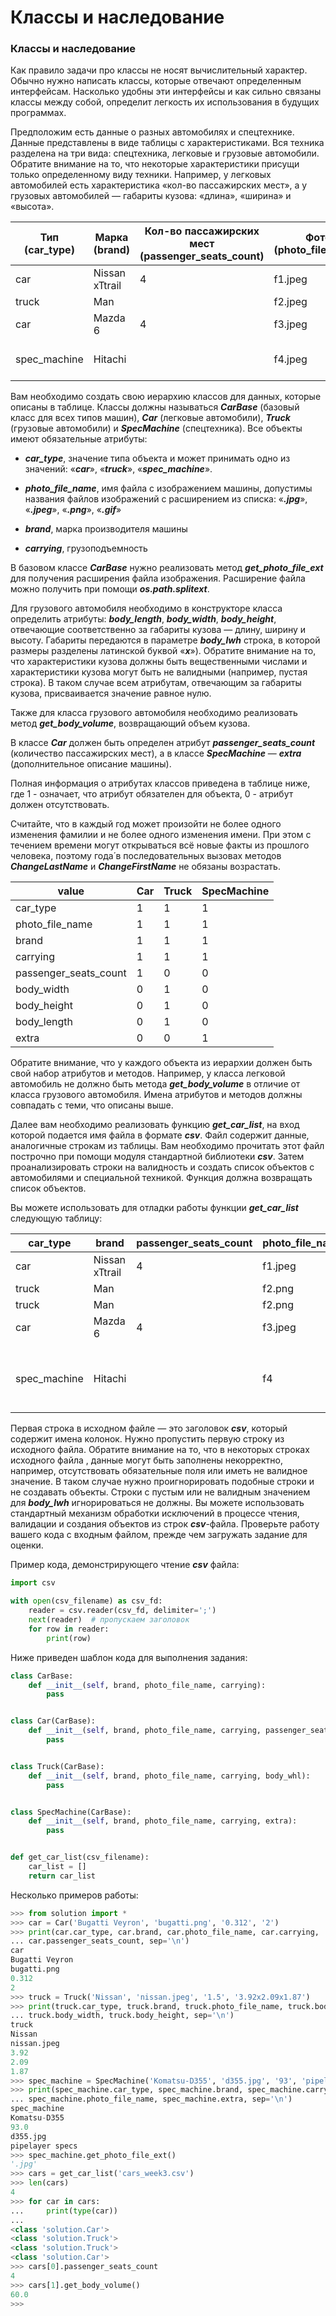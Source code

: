 Классы и наследование<a name="TOP"></a>
===================

### Классы и наследование ###

Как правило задачи про классы не носят вычислительный характер. Обычно нужно написать классы, которые отвечают определенным интерфейсам. Насколько удобны эти интерфейсы и как сильно связаны классы между собой, определит легкость их использования в будущих программах.

Предположим есть данные о разных автомобилях и спецтехнике. Данные представлены в виде таблицы с характеристиками. Вся техника разделена на три вида: спецтехника, легковые и грузовые автомобили. Обратите внимание на то, что некоторые характеристики присущи только определенному виду техники. Например, у легковых автомобилей есть характеристика «кол-во пассажирских мест», а у грузовых автомобилей — габариты кузова: «длина», «ширина» и «высота».

Тип (car_type)   | Марка (brand) | Кол-во пассажирских мест (passenger_seats_count) | Фото (photo_file_name) | Кузов ДxШxВ, м (body_lwh) | Грузоподъемность, Тонн (carrying) | Дополнительно (extra) |
------------- | ------------- | ------------- | ------------- | ------------- | ------------- | ------------- |
car | Nissan xTtrail | 4 | f1.jpeg |  | 2.5 |  |
truck | Man |  | f2.jpeg | 8x3x2.5 | 20 |  |
car | Mazda 6 | 4 | f3.jpeg |  | 2.5 |  |
spec_machine | Hitachi |  | f4.jpeg |  | 1.2 | Легкая техника для уборки снега |

Вам необходимо создать свою иерархию классов для данных, которые описаны в таблице. Классы должны называться ***CarBase*** (базовый класс для всех типов машин), ***Car*** (легковые автомобили), ***Truck*** (грузовые автомобили) и ***SpecMachine*** (спецтехника). Все объекты имеют обязательные атрибуты:

- ***car_type***, значение типа объекта и может принимать одно из значений: «***car***», «***truck***», «***spec_machine***».

- ***photo_file_name***, имя файла с изображением машины, допустимы названия файлов изображений с расширением из списка: «***.jpg***», «***.jpeg***», «***.png***», «***.gif***»

- ***brand***, марка производителя машины

- ***carrying***, грузоподъемность

В базовом классе ***CarBase*** нужно реализовать метод ***get_photo_file_ext*** для получения расширения файла изображения. Расширение файла можно получить при помощи ***os.path.splitext***.

Для грузового автомобиля необходимо в конструкторе класса определить атрибуты: ***body_length***, ***body_width***, ***body_height***, отвечающие соответственно за габариты кузова — длину, ширину и высоту. Габариты передаются в параметре ***body_lwh*** строка, в которой размеры разделены латинской буквой «***x***»). Обратите внимание на то, что характеристики кузова должны быть вещественными числами и характеристики кузова могут быть не валидными (например, пустая строка). В таком случае всем атрибутам, отвечающим за габариты кузова, присваивается значение равное нулю.

Также для класса грузового автомобиля необходимо реализовать метод ***get_body_volume***, возвращающий объем кузова.

В классе ***Car*** должен быть определен атрибут ***passenger_seats_count*** (количество пассажирских мест), а в классе ***SpecMachine*** — ***extra*** (дополнительное описание машины).

Полная информация о атрибутах классов приведена в таблице ниже, где 1 - означает, что атрибут обязателен для объекта, 0 - атрибут должен отсутствовать.

Считайте, что в каждый год может произойти не более одного изменения фамилии и не более одного изменения имени. При этом с течением времени могут открываться всё новые факты из прошлого человека, поэтому года́ в последовательных вызовах методов ***ChangeLastName*** и ***ChangeFirstName*** не обязаны возрастать.

value | Car | Truck | SpecMachine |
---- | --- | ----- | ----------- |
car_type | 1 | 1 | 1 |
photo_file_name | 1 | 1 | 1 |
brand | 1 | 1 | 1 |
carrying | 1 | 1 | 1 |
passenger_seats_count | 1 | 0 | 0 |
body_width | 0 | 1 | 0 |
body_height | 0 | 1 | 0 |
body_length | 0 | 1 | 0 |
extra | 0 | 0 | 1 |

Обратите внимание, что у каждого объекта из иерархии должен быть свой набор атрибутов и методов. Например, у класса легковой автомобиль не должно быть метода ***get_body_volume*** в отличие от класса грузового автомобиля. Имена атрибутов и методов должны совпадать с теми, что описаны выше.

Далее вам необходимо реализовать функцию ***get_car_list***, на вход которой подается имя файла в формате ***csv***. Файл содержит данные, аналогичные строкам из таблицы. Вам необходимо прочитать этот файл построчно при помощи модуля стандартной библиотеки ***csv***. Затем проанализировать строки на валидность и создать список объектов с автомобилями и специальной техникой. Функция должна возвращать список объектов.

Вы можете использовать для отладки работы функции ***get_car_list*** следующую таблицу:

car_type | brand | passenger_seats_count | photo_file_name | body_whl | carrying | extra |
------------- | ------------- | ------------- | ------------- | ------------- | ------------- | ------------- |
car |	Nissan xTtrail | 4 | f1.jpeg |  | 2.5 |  |	
truck |	Man |  | f2.png |	8x3x2.5 | 20 |  |
truck |	Man	|	 | f2.png	|  | 20 |  |
car |	Mazda 6 |	4	| f3.jpeg |  | 2.5 |  |
  |  |  |  |  |  |  |
spec_machine | Hitachi |  | f4 |  | 1.2 |	Легкая техника для уборки снега|

Первая строка в исходном файле — это заголовок ***csv***, который содержит имена колонок. Нужно пропустить первую строку из исходного файла. Обратите внимание на то, что в некоторых строках исходного файла , данные могут быть заполнены некорректно, например, отсутствовать обязательные поля или иметь не валидное значение. В таком случае нужно проигнорировать подобные строки и не создавать объекты. Строки с пустым или не валидным значением для ***body_lwh*** игнорироваться не должны.  Вы можете использовать стандартный механизм обработки исключений в процессе чтения, валидации и создания объектов из строк ***csv***-файла. Проверьте работу вашего кода с входным файлом, прежде чем загружать задание для оценки.

Пример кода, демонстрирующего чтение ***csv*** файла:

```Python
import csv

with open(csv_filename) as csv_fd:
    reader = csv.reader(csv_fd, delimiter=';')
    next(reader)  # пропускаем заголовок
    for row in reader:
        print(row)
```

Ниже приведен шаблон кода для выполнения задания:

```Python
class CarBase:
    def __init__(self, brand, photo_file_name, carrying):
        pass


class Car(CarBase):
    def __init__(self, brand, photo_file_name, carrying, passenger_seats_count):
        pass


class Truck(CarBase):
    def __init__(self, brand, photo_file_name, carrying, body_whl):
        pass


class SpecMachine(CarBase):
    def __init__(self, brand, photo_file_name, carrying, extra):
        pass


def get_car_list(csv_filename):
    car_list = []
    return car_list
```

Несколько примеров работы: 

```Python
>>> from solution import *
>>> car = Car('Bugatti Veyron', 'bugatti.png', '0.312', '2')
>>> print(car.car_type, car.brand, car.photo_file_name, car.carrying,
... car.passenger_seats_count, sep='\n')
car
Bugatti Veyron
bugatti.png
0.312
2
>>> truck = Truck('Nissan', 'nissan.jpeg', '1.5', '3.92x2.09x1.87')
>>> print(truck.car_type, truck.brand, truck.photo_file_name, truck.body_length,
... truck.body_width, truck.body_height, sep='\n')
truck
Nissan
nissan.jpeg
3.92
2.09
1.87
>>> spec_machine = SpecMachine('Komatsu-D355', 'd355.jpg', '93', 'pipelayer specs')
>>> print(spec_machine.car_type, spec_machine.brand, spec_machine.carrying,
... spec_machine.photo_file_name, spec_machine.extra, sep='\n')
spec_machine
Komatsu-D355
93.0
d355.jpg
pipelayer specs
>>> spec_machine.get_photo_file_ext()
'.jpg'
>>> cars = get_car_list('cars_week3.csv')
>>> len(cars)
4
>>> for car in cars:
...     print(type(car))
... 
<class 'solution.Car'>
<class 'solution.Truck'>
<class 'solution.Truck'>
<class 'solution.Car'>
>>> cars[0].passenger_seats_count
4
>>> cars[1].get_body_volume()
60.0
>>> 
```
